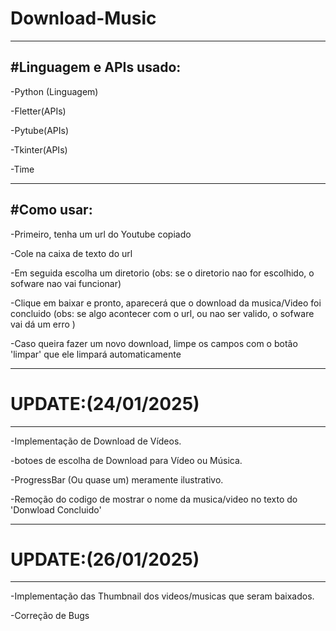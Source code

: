 # Download-Music

---------------------------------------------------------------------------------------------------------------------------------------
#Linguagem e APIs usado:
---------------------------------------------------------------------------------------------------------------------------------------
-Python (Linguagem)

-Fletter(APIs) 

-Pytube(APIs)

-Tkinter(APIs)

-Time

--------------------------------------------------------------------------------------------------------------------------------------


#Como usar:
--------------------------------------------------------------------------------------------------------------------------------------
-Primeiro, tenha um url do Youtube copiado


-Cole na caixa de texto do url


-Em seguida escolha um diretorio (obs: se o diretorio nao for escolhido, o sofware nao vai funcionar)


-Clique em baixar e pronto, aparecerá que o download da musica/Video foi concluido (obs: se algo acontecer com o url, ou nao ser valido, o sofware vai dá um erro )


-Caso queira fazer um novo download, limpe os campos com o botão 'limpar' que ele limpará automaticamente 

--------------------------------------------------------------------------------------------------------------------------------------

# UPDATE:(24/01/2025)
--------------------------------------------------------------------------------------------------------------------------------------
-Implementação de Download de Vídeos.

-botoes de escolha de Download para Vídeo ou Música.

-ProgressBar (Ou quase um) meramente ilustrativo.

-Remoção do codigo de mostrar o nome da musica/video no texto do 'Donwload Concluido'

--------------------------------------------------------------------------------------------------------------------------------------

# UPDATE:(26/01/2025)
--------------------------------------------------------------------------------------------------------------------------------------
-Implementação das Thumbnail dos videos/musicas que seram baixados.

-Correção de Bugs

